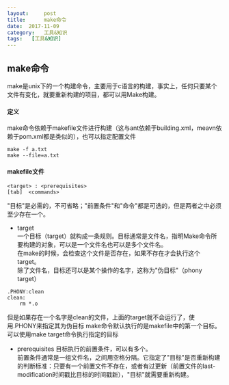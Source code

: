 ```yaml
---
layout:     post
title:      make命令
date:  2017-11-09
category:   工具&知识
tags:   [工具&知识]
---
```

make命令
---
make是unix下的一个构建命令，主要用于c语言的构建，事实上，任何只要某个文件有变化，就要重新构建的项目，都可以用Make构建。

#### 定义
make命令依赖于makefile文件进行构建（这与ant依赖于building.xml，meavn依赖于pom.xml都是类似的），也可以指定配置文件
```
make -f a.txt
make --file=a.txt
```
#### makefile文件
```
<target> : <prerequisites> 
[tab]  <commands>
```
"目标"是必需的，不可省略；"前置条件"和"命令"都是可选的，但是两者之中必须至少存在一个。  
- target  
一个目标（target）就构成一条规则。目标通常是文件名，指明Make命令所要构建的对象，可以是一个文件名也可以是多个文件名。  
在make的时候，会检查这个文件是否存在，如果不存在才会执行这个target。    
除了文件名，目标还可以是某个操作的名字，这称为"伪目标"（phony target）  
```
.PHONY:clean
clean:
    rm *.o  
```  
但是如果存在一个名字是clean的文件，上面的target就不会运行了，使用.PHONY来指定其为伪目标
make命令默认执行的是makefile中的第一个目标。可以使用make target命令执行指定的目标
- prerequisites
目标执行的前置条件，可以有多个。  
前置条件通常是一组文件名，之间用空格分隔。它指定了"目标"是否重新构建的判断标准：只要有一个前置文件不存在，或者有过更新（前置文件的last-modification时间戳比目标的时间戳新），"目标"就需要重新构建。  

